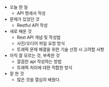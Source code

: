- 오늘 한 일
    - API 명세서 작성
- 문제가 있었던 것
    - Restful API 작성
- 새로 배운 것
    - Rest API 개념 및 작성법
    - 사진/오디어 파일 요청 방식
    - 트래픽 문제 해결을 위한 기술 선정 시 고려할 사항
- 아직 잘 모르는 것, 부족한 것
    - 깔끔한 api 작성하는 방법
    - 트래픽 처리에 대한 적합한 방식
- 잘 한 것
    - 많은 것을 열심히 배웠다.
